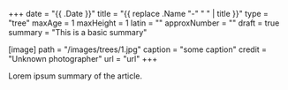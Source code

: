 +++
date = "{{ .Date }}"
title = "{{ replace .Name "-" " " | title }}"
type = "tree"
maxAge = 1
maxHeight = 1
latin = ""
approxNumber = ""
draft = true
summary = "This is a basic summary" 

[image]
path = "/images/trees/1.jpg"
caption = "some caption"
credit = "Unknown photographer"
url = "url"
+++

Lorem ipsum summary of the article.
